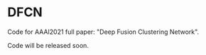 # DFCN
Code for AAAI2021 full paper: "Deep Fusion Clustering Network".

Code will be released soon.
